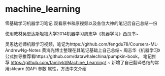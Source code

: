 # machine_learning
零基础学习机器学习笔记
观看原书和原视频以及各位大神的笔记后自己总结一份

使用教材吴恩达斯坦福大学2014机器学习周志华《机器学习》西瓜书~

吴恩达老师机器学习视频，笔记为https://github.com/fengdu78/Coursera-ML-AndrewNg-Notes  黄海光博士整理在其笔记基础上自己总结~
周志华《机器学习》公式推导推荐看https://github.com/datawhalechina/pumpkin-book，  笔记推荐  https://github.com/familyld/Machine_Learning/ ~
新增了自己翻译总结的常用sklearn 的APi 参数 属性，方法中文介绍
